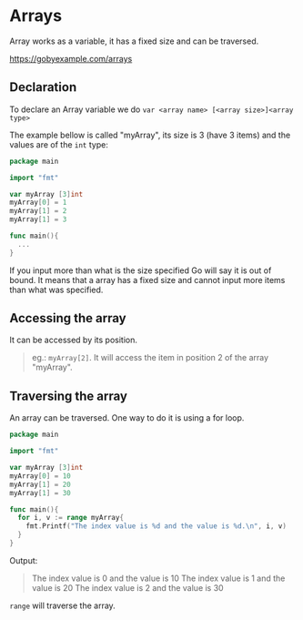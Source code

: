 # Arrays

Array works as a variable, it has a fixed size and can be traversed.

<a href="https://gobyexample.com/arrays" target="_blank">https://gobyexample.com/arrays</a>

## Declaration

To declare an Array variable we do `var <array name> [<array size>]<array type>`

The example bellow is called "myArray", its size is 3 (have 3 items) and the values are of the `int` type:

```go
package main

import "fmt"

var myArray [3]int
myArray[0] = 1
myArray[1] = 2
myArray[1] = 3

func main(){
  ...
}
```

If you input more than what is the size specified Go will say it is out of bound. It means that a array has a fixed size and cannot input more items than what was specified.

## Accessing the array

It can be accessed by its position.

> eg.: `myArray[2]`. It will access the item in position 2 of the array "myArray".

## Traversing the array

An array can be traversed. One way to do it is using a for loop.

```go
package main

import "fmt"

var myArray [3]int
myArray[0] = 10
myArray[1] = 20
myArray[1] = 30

func main(){
  for i, v := range myArray{
    fmt.Printf("The index value is %d and the value is %d.\n", i, v)
  }
}
```

Output:

> The index value is 0 and the value is 10
> The index value is 1 and the value is 20
> The index value is 2 and the value is 30

`range` will traverse the array.
